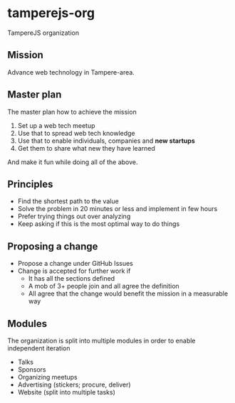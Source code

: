 # tamperejs-org

TampereJS organization

## Mission

Advance web technology in Tampere-area.

## Master plan

The master plan how to achieve the mission

1. Set up a web tech meetup
2. Use that to spread web tech knowledge
3. Use that to enable individuals, companies and **new startups**
4. Get them to share what new they have learned

And make it fun while doing all of the above.

## Principles

- Find the shortest path to the value
- Solve the problem in 20 minutes or less and implement in few hours
- Prefer trying things out over analyzing
- Keep asking if this is the most optimal way to do things

## Proposing a change

- Propose a change under GitHub Issues
- Change is accepted for further work if
    - It has all the sections defined
    - A mob of 3+ people join and all agree the definition
    - All agree that the change would benefit the mission in a measurable way

## Modules

The organization is split into multiple modules in order to enable independent iteration

- Talks
- Sponsors
- Organizing meetups
- Advertising (stickers; procure, deliver)
- Website (split into multiple tasks)


